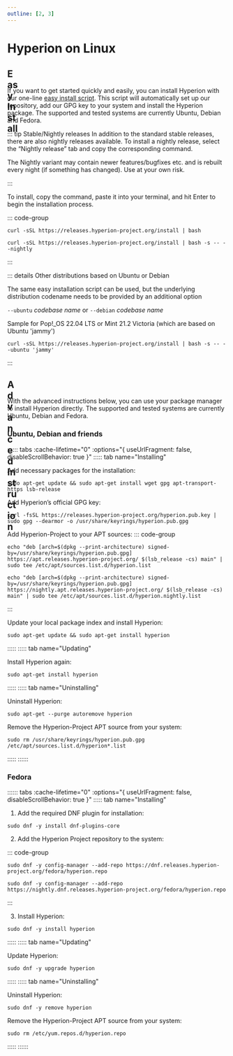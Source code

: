 ```yaml
---
outline: [2, 3]
---
```


# Hyperion on Linux

## <div class="icon-text"><div class="icon-color icon-24" v-html="easy"/>Easy Install</div>

If you want to get started quickly and easily, you can install Hyperion with our one-line [easy install script](https://github.com/hyperion-project/hyperion.releases-ci/blob/main/install.sh). This script will automatically set up our repository, add our GPG key to your system and install the Hyperion package. The supported and tested systems are currently Ubuntu, Debian and Fedora.

::: tip Stable/Nightly releases
In addition to the standard stable releases, there are also nightly releases available. To install a nightly release, select the “Nightly release” tab and copy the corresponding command.
<p style="color: var(--vp-custom-block-warning-text);">The Nightly variant may contain newer features/bugfixes etc. and is rebuilt every night (if something has changed). Use at your own risk.</p>
:::

To install, copy the command, paste it into your terminal, and hit Enter to begin the installation process.

::: code-group

``` sh:no-line-numbers [Stable release]
curl -sSL https://releases.hyperion-project.org/install | bash
```

``` sh:no-line-numbers [ <div class="icon-text">Nightly release<div class="icon-color icon-16" v-html="nightly"/></div> ]
curl -sSL https://releases.hyperion-project.org/install | bash -s -- --nightly
```

:::

::: details Other distributions based on Ubuntu or Debian

The same easy installation script can be used, but the underlying distribution codename needs to be provided by an additional option

  `--ubuntu` _codebase name_ or `--debian` _codebase name_

Sample for Pop!_OS 22.04 LTS or Mint 21.2 Victoria (which are based on Ubuntu 'jammy')

``` sh:no-line-numbers
curl -sSL https://releases.hyperion-project.org/install | bash -s -- --ubuntu 'jammy'
```

:::

## <div class="icon-text"><div class="icon-color icon-24" v-html="advanced"/>Advanced Instruction</div>

With the advanced instructions below, you can use your package manager to install Hyperion directly. The supported and tested systems are currently Ubuntu, Debian and Fedora.

### Ubuntu, Debian and friends

:::::: tabs :cache-lifetime="0" :options="{ useUrlFragment: false, disableScrollBehavior: true }"
::::: tab name="Installing"

Add necessary packages for the installation:
``` sh:no-line-numbers
sudo apt-get update && sudo apt-get install wget gpg apt-transport-https lsb-release
```

Add Hyperion’s official GPG key:
``` sh:no-line-numbers
curl -fsSL https://releases.hyperion-project.org/hyperion.pub.key | sudo gpg --dearmor -o /usr/share/keyrings/hyperion.pub.gpg
```

Add Hyperion-Project to your APT sources:
::: code-group
``` sh:no-line-numbers [Stable release]
echo "deb [arch=$(dpkg --print-architecture) signed-by=/usr/share/keyrings/hyperion.pub.gpg] https://apt.releases.hyperion-project.org/ $(lsb_release -cs) main" | sudo tee /etc/apt/sources.list.d/hyperion.list
```

``` sh:no-line-numbers [ <div class="icon-text">Nightly release<div class="icon-color icon-16" v-html="nightly"/></div> ]
echo "deb [arch=$(dpkg --print-architecture) signed-by=/usr/share/keyrings/hyperion.pub.gpg] https://nightly.apt.releases.hyperion-project.org/ $(lsb_release -cs) main" | sudo tee /etc/apt/sources.list.d/hyperion.nightly.list
```
:::

Update your local package index and install Hyperion:
``` sh:no-line-numbers
sudo apt-get update && sudo apt-get install hyperion
```

:::::
::::: tab name="Updating"

Install Hyperion again:
``` sh:no-line-numbers
sudo apt-get install hyperion
```

:::::
::::: tab name="Uninstalling"

Uninstall Hyperion:
``` sh:no-line-numbers
sudo apt-get --purge autoremove hyperion
```

Remove the Hyperion-Project APT source from your system:
``` sh:no-line-numbers
sudo rm /usr/share/keyrings/hyperion.pub.gpg /etc/apt/sources.list.d/hyperion*.list
```

:::::
::::::

### Fedora

:::::: tabs :cache-lifetime="0" :options="{ useUrlFragment: false, disableScrollBehavior: true }"
::::: tab name="Installing"

1. Add the required DNF plugin for installation:
``` sh:no-line-numbers
sudo dnf -y install dnf-plugins-core
```

2. Add the Hyperion Project repository to the system:

::: code-group

``` sh:no-line-numbers [Stable release]
sudo dnf -y config-manager --add-repo https://dnf.releases.hyperion-project.org/fedora/hyperion.repo
```

``` sh:no-line-numbers [ <div class="icon-text">Nightly release<div class="icon-color icon-16" v-html="nightly"/></div> ]
sudo dnf -y config-manager --add-repo https://nightly.dnf.releases.hyperion-project.org/fedora/hyperion.repo
```

:::

3. Install Hyperion:
``` sh:no-line-numbers
sudo dnf -y install hyperion
```

:::::
::::: tab name="Updating"

Update Hyperion:
``` sh:no-line-numbers
sudo dnf -y upgrade hyperion
```

:::::
::::: tab name="Uninstalling"

Uninstall Hyperion:
``` sh:no-line-numbers
sudo dnf -y remove hyperion
```

Remove the Hyperion-Project APT source from your system:
``` sh:no-line-numbers
sudo rm /etc/yum.repos.d/hyperion.repo
```

:::::
::::::


<script lang="ts" setup>
import nightly from '/icons/svg/nightly.svg?raw'
import easy from '/icons/svg/easy.svg?raw'
import advanced from '/icons/svg/advanced.svg?raw'
</script>

<style>
.tabs-component {
  margin: 32px 16px 0 0;
  > .tabs-component-tabs {
    display: flex;
    align-items: flex-start;
    justify-content: flex-start;
    gap: 1rem;
    margin: 0;
    padding: 8px 0 0 24px;
    border: 1px solid var(--vp-c-border);
    border-bottom: none;
    border-radius: 8px 8px 0 0;
    flex-direction: column;
    font-size: 14px;
    font-weight: 500;
    @media (min-width: 350px) {
      flex-direction: row;
      align-items: center;
    }
    > .tabs-component-tab {
      border-left: none;
      > .tabs-component-tab-a {
        color: var(--vp-code-tab-text-color);
        display: flex;
        justify-content: flex-start;
        flex-grow: 1;
        gap: .5rem;
        align-items: center;
        padding: 12px 0;
        text-decoration: none;
        &.is-active {
          color: var(--vp-code-tab-active-text-color);
        }
      }
      &.is-active {
        border-bottom: 2px solid var(--vp-code-tab-active-bar-color);
      }
    }
  }
  > .tabs-component-panels {
    padding: 16px 24px;
    border: 1px solid var(--vp-c-border);
    border-radius: 0 0 8px 8px;
    border-top: none;
  }
}

.icon-text {
  display: flex;
  justify-content: flex-start;
  gap: .5rem;
  align-items: center;
}

.icon-color :deep(svg) {
  fill: currentColor;
}

.icon-16 {
  height: 16px;
  width: 16px;
}

.icon-24 {
  height: 24px;
  width: 24px;
}

.icon-32 {
  height: 32px;
  width: 32px;
}
</style>